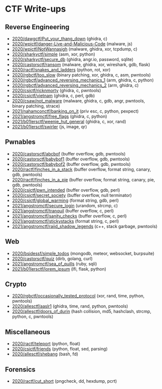 # CTF Write-ups

## Reverse Engineering

* [2020/dawgctf/Put_your_thang_down](2020/dawgctf/Put_your_thang_down/) (ghidra, c)
* [2020/wpictf/danger-Live-and-Malicious-Code](2020/wpictf/danger-Live-and-Malicious-Code/) (malware, js)
* [2020/wpictf/NotWannasigh](2020/wpictf/NotWannasigh/) (malware, ghidra, xor, tcpdump, c)
* [2020/sharkyctf/simple](2020/sharkyctf/simple/) (asm, xor, python)
* [2020/sharkyctf/secure_db](2020/sharkyctf/secure_db/) (ghidra, angr.io, password, sqlite)
* [2020/castorsctf/ransom](2020/castorsctf/ransom/) (malware, ghidra, xor, wireshark, gdb, flask)
* [2020/ractf/snakes_and_ladders](2020/ractf/snakes_and_ladders/) (python, rot, xor)
* [2020/rgbctf/too_slow](2020/rgbctf/too_slow/) (binary patching, xor, ghidra, c, asm, pwntools)
* [2020/rgbctf/advanced_reversing_mechanics_1](2020/rgbctf/advanced_reversing_mechanics_1/) (arm, ghidra, c, python)
* [2020/rgbctf/advanced_reversing_mechanics_2](2020/rgbctf/advanced_reversing_mechanics_2/) (arm, ghidra, c)
* [2020/csictf/ricknmorty](2020/csictf/ricknmorty/) (ghidra, c, pwntools)
* [2020/csictf/vietnam](2020/csictf/vietnam/) (ghidra, c, perl, gdb)
* [2020/csaw/not_malware](2020/csaw/not_malware/) (malware, ghidra, c, gdb, angr, pwntools, binary patching, strace)
* [2021/nahamconctf/banking_on_it](2021/nahamconctf/banking_on_it/) (priv esc, c, python, pexpect)
* [2021/angstromctf/free_flags](2021/angstromctf/free_flags/) (ghidra, c, python)
* [2021/b01lersctf/weenie_hut_general](2021/b01lersctf/weenie_hut_general/) (ghidra, c, xor, rand)
* [2021/b01lersctf/swirler](2021/b01lersctf/swirler/) (js, image, qr)

## Pwnables

* [2020/castorsctf/abcbof](2020/castorsctf/abcbof/) (buffer overflow, gdb, pwntools)
* [2020/castorsctf/babybof1](2020/castorsctf/babybof1/) (buffer overflow, gdb, pwntools)
* [2020/castorsctf/babybof2](2020/castorsctf/babybof2/) (buffer overflow, gdb, pwntools)
* [2020/ractf/finches_in_a_stack](2020/ractf/finches_in_a_stack/) (buffer overflow, format string, canary, gdb, pwntools)
* [2020/ractf/finches_in_a_pie](2020/ractf/finches_in_a_pie/) (buffer overflow, format string, canary, pie, gdb, pwntools)
* [2020/csictf/pwn_intended](2020/csictf/pwn_intended/) (buffer overflow, gdb, perl)
* [2020/csictf/secret_society](2020/csictf/secret_society/) (buffer overflow, null terminator)
* [2020/csictf/global_warming](2020/csictf/global_warming/) (format string, gdb, perl)
* [2021/angstromctf/secure_login](2021/angstromctf/secure_login/) (urandom, strcmp, c)
* [2021/angstromctf/tranquil](2021/angstromctf/tranquil/) (buffer overflow, c, perl)
* [2021/angstromctf/sanity_checks](2021/angstromctf/sanity_checks/) (buffer overflow, c, perl)
* [2021/angstromctf/stickystacks](2021/angstromctf/stickystacks/) (format string, c, perl)
* [2021/angstromctf/raiid_shadow_legends](2021/angstromctf/raiid_shadow_legends/) (c++, stack garbage, pwntools)

## Web

* [2020/bsidessf/simple_todos](2020/bsidessf/simple_todos) (mongodb, meteor, websocket, burpsuite)
* [2020/castorsctf/quiz](2020/castorsctf/quiz/) (dirb, golang, curl)
* [2021/angstromctf/sea_of_quills](2021/angstromctf/sea_of_quills/) (ruby, sqli)
* [2021/b01lersctf/lorem_ipsum](2021/b01lersctf/lorem_ipsum/) (lfi, flask, python)

## Crypto

* [2020/rgbctf/occasionally_tested_protocol](2020/rgbctf/occasionally_tested_protocol/) (xor, rand, time, python, pwntools)
* [2020/allesctf/aaslr1](2020/allesctf/aaslr1/) (ghidra, time, rand, python, pwntools)
* [2020/allesctf/doors_of_durin](2020/allesctf/doors_of_durin/) (hash collision, md5, hashclash, strcmp, python, c, pwntools)

## Miscellaneous

* [2020/ractf/teleport](2020/ractf/teleport/) (python, float)
* [2020/csictf/friends](2020/csictf/friends/) (python, float, sed, parsing)
* [2020/allesctf/shebang](2020/allesctf/shebang/) (bash, fd)

## Forensics

* [2020/ractf/cut_short](2020/ractf/cut_short/) (pngcheck, dd, hexdump, pcrt)

